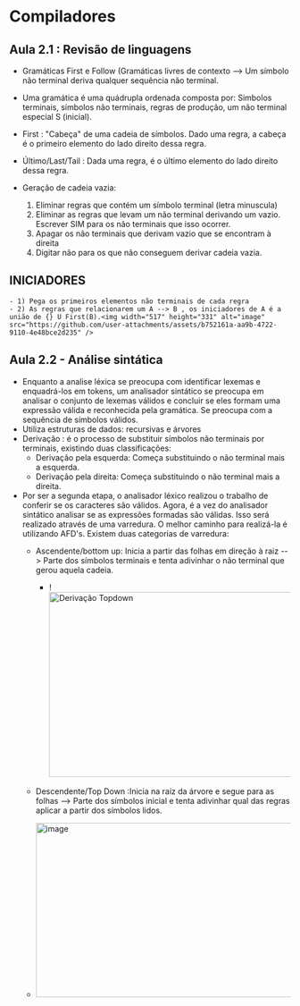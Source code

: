 # Compiladores 

## Aula 2.1 : Revisão de linguagens
  - Gramáticas First e Follow (Gramáticas livres de contexto --> Um símbolo não terminal deriva qualquer sequência não terminal.

  - Uma gramática é uma quádrupla ordenada composta por:
    Simbolos terminais, símbolos não terminais, regras de produção, um não terminal especial S (inicial).

  - First : "Cabeça" de uma cadeia de símbolos. Dado uma regra, a cabeça é o primeiro elemento do lado direito dessa regra.
  - Último/Last/Tail : Dada uma regra, é o último elemento do lado direito dessa regra.

  - Geração de cadeia vazia:
    1) Eliminar regras que contém um símbolo terminal (letra minuscula)
    2) Eliminar as regras que levam um não terminal derivando um vazio. Escrever SIM para os não terminais que isso ocorrer.
    3) Apagar os não terminais que derivam vazio que se encontram à direita
    4) Digitar não para os que não conseguem derivar cadeia vazia. 

  ## INICIADORES
    - 1) Pega os primeiros elementos não terminais de cada regra
    - 2) As regras que relacionarem um A --> B , os iniciadores de A é a união de {} U First(B).<img width="517" height="331" alt="image" src="https://github.com/user-attachments/assets/b752161a-aa9b-4722-9110-4e48bce2d235" />

    

## Aula 2.2 - Análise sintática
  - Enquanto a analise léxica se preocupa com identificar lexemas e enquadrá-los em tokens, um analisador sintático se preocupa em analisar o conjunto de lexemas válidos e concluir se eles formam uma expressão válida e reconhecida pela gramática. Se preocupa com a sequência de símbolos válidos.
  - Utiliza estruturas de dados: recursivas e árvores
  - Derivação : é o processo de substituir símbolos não terminais por terminais, existindo duas classificações:
      - Derivação pela esquerda: Começa substituindo o não terminal mais a esquerda.
      - Derivação pela direita: Começa substituindo o não terminal mais a direita.
  - Por ser a segunda etapa, o analisador léxico realizou o trabalho de conferir se os caracteres são válidos. Agora, é a vez do analisador sintático analisar se as expressões formadas são válidas. Isso será realizado através de uma varredura. O melhor caminho para realizá-la é utilizando AFD's. Existem duas categorias de varredura:
      - Ascendente/bottom up: Inicia a partir das folhas em direção à raiz --> Parte dos símbolos terminais e tenta adivinhar o não terminal que gerou aquela cadeia.
        - !<img width="517" height="331" alt="Derivação Topdown" src="https://github.com/user-attachments/assets/03846eec-d002-4074-ba6e-57c9e1a382f0" />


      - Descendente/Top Down :Inicia na raíz da árvore e segue para as folhas --> Parte dos símbolos inicial e tenta adivinhar qual das regras aplicar a partir dos símbolos lidos.
      - <img width="534" height="312" alt="image" src="https://github.com/user-attachments/assets/24920b2d-d5cc-40ff-8c76-606deb98c09f" />

    
